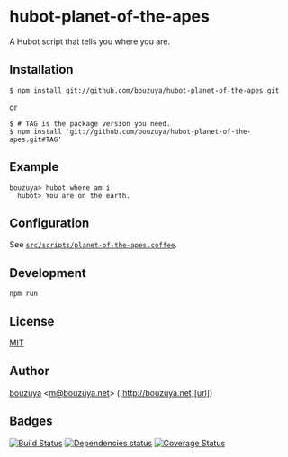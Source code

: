 # hubot-planet-of-the-apes

A Hubot script that tells you where you are.

## Installation

    $ npm install git://github.com/bouzuya/hubot-planet-of-the-apes.git

or

    $ # TAG is the package version you need.
    $ npm install 'git://github.com/bouzuya/hubot-planet-of-the-apes.git#TAG'

## Example

    bouzuya> hubot where am i
      hubot> You are on the earth.

## Configuration

See [`src/scripts/planet-of-the-apes.coffee`](src/scripts/planet-of-the-apes.coffee).

## Development

`npm run`

## License

[MIT](LICENSE)

## Author

[bouzuya][user] &lt;[m@bouzuya.net][mail]&gt; ([http://bouzuya.net][url])

## Badges

[![Build Status][travis-badge]][travis]
[![Dependencies status][david-dm-badge]][david-dm]
[![Coverage Status][coveralls-badge]][coveralls]

[travis]: https://travis-ci.org/bouzuya/hubot-planet-of-the-apes
[travis-badge]: https://travis-ci.org/bouzuya/hubot-planet-of-the-apes.svg?branch=master
[david-dm]: https://david-dm.org/bouzuya/hubot-planet-of-the-apes
[david-dm-badge]: https://david-dm.org/bouzuya/hubot-planet-of-the-apes.png
[coveralls]: https://coveralls.io/r/bouzuya/hubot-planet-of-the-apes
[coveralls-badge]: https://img.shields.io/coveralls/bouzuya/hubot-planet-of-the-apes.svg
[user]: https://github.com/bouzuya
[mail]: mailto:m@bouzuya.net
[url]: http://bouzuya.net
